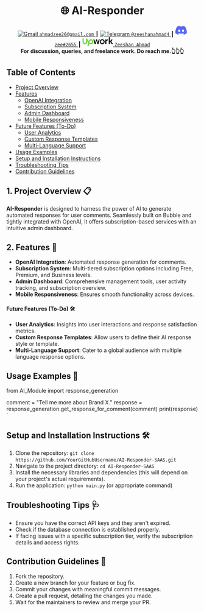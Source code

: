 <h1 align="center">🌐 AI-Responder</h1>

<div align="center">
  <a href="https://mail.google.com/mail/u/?authuser=ahmadzee26@gmail.com">
    <img alt="Gmail" width="30px" src="https://edent.github.io/SuperTinyIcons/images/svg/gmail.svg" />
    <code>ahmadzee26@gmail.com</code>
  </a>
  <span> ┃ </span>
  
  <a href="https://t.me/zeeshanahmad4">
    <img alt="Telegram" width="30px" src="https://edent.github.io/SuperTinyIcons/images/svg/telegram.svg" />
    <code>@zeeshanahmad4</code>
  </a>
  <span> ┃ </span>
  
  <a href="https://discord.com">
    <img alt="Discord" width="30px" src="https://github.com/Zeeshanahmad4/RealEstateMate-WhatsApp-Group-Management-Bot/blob/main/discord-icon-svgrepo-com.svg" />
    <code>zee#2655</code>
  </a>
  <span> ┃ </span>
  
  <a href="https://www.upwork.com/freelancers/zeeshanahmad291">
    <img alt="Upwork" width="80px" src="https://github.com/Zeeshanahmad4/Zeeshanahmad4/blob/main/upwork.svg" />
    <code>Zeeshan Ahmad</code>
  </a>
  
  <br />
  <strong>For discussion, queries, and freelance work. Do reach me.👆👆👆</strong>
</div>

## Table of Contents

- [Project Overview](https://github.com/Zeeshanahmad4/AI-Responder#project-overview-)
- [Features](https://github.com/Zeeshanahmad4/AI-Responder#2-features-)
  - [OpenAI Integration](https://github.com/Zeeshanahmad4/AI-Responder#2-features-)
  - [Subscription System](https://github.com/Zeeshanahmad4/AI-Responder#2-features-)
  - [Admin Dashboard](https://github.com/Zeeshanahmad4/AI-Responder#2-features-)
  - [Mobile Responsiveness](https://github.com/Zeeshanahmad4/AI-Responder#2-features-)
- [Future Features (To-Do)](https://github.com/Zeeshanahmad4/AI-Responder#future-features-to-do-)
  - [User Analytics](https://github.com/Zeeshanahmad4/AI-Responder#future-features-to-do-)
  - [Custom Response Templates](https://github.com/Zeeshanahmad4/AI-Responder#future-features-to-do-)
  - [Multi-Language Support](https://github.com/Zeeshanahmad4/AI-Responder#future-features-to-do-)
- [Usage Examples](https://github.com/Zeeshanahmad4/AI-Responder#usage-examples-)
- [Setup and Installation Instructions](https://github.com/Zeeshanahmad4/AI-Responder#setup-and-installation-instructions-)
- [Troubleshooting Tips](https://github.com/Zeeshanahmad4/AI-Responder#troubleshooting-tips-)
- [Contribution Guidelines](https://github.com/Zeeshanahmad4/AI-Responder#contribution-guidelines-)


## 1\. Project Overview 📋

**AI-Responder** is designed to harness the power of AI to generate automated responses for user comments. Seamlessly built on Bubble and tightly integrated with OpenAI, it offers subscription-based services with an intuitive admin dashboard.

## 2\. Features 🚀

- **OpenAI Integration**: Automated response generation for comments.
- **Subscription System**: Multi-tiered subscription options including Free, Premium, and Business levels.
- **Admin Dashboard**: Comprehensive management tools, user activity tracking, and subscription overview.
- **Mobile Responsiveness**: Ensures smooth functionality across devices.

#### Future Features (To-Do) 🛠

- **User Analytics**: Insights into user interactions and response satisfaction metrics.
- **Custom Response Templates**: Allow users to define their AI response style or template.
- **Multi-Language Support**: Cater to a global audience with multiple language response options.

## Usage Examples 📌

from AI_Module import response_generation

comment = "Tell me more about Brand X."
response = response_generation.get_response_for_comment(comment)
print(response)
`

## Setup and Installation Instructions 🛠

1. Clone the repository: `git clone https://github.com/YourGitHubUsername/AI-Responder-SAAS.git`
2. Navigate to the project directory: `cd AI-Responder-SAAS`
3. Install the necessary libraries and dependencies (this will depend on your project's actual requirements).
4. Run the application: `python main.py` (or appropriate command)


## Troubleshooting Tips 🩺

- Ensure you have the correct API keys and they aren't expired.
- Check if the database connection is established properly.
- If facing issues with a specific subscription tier, verify the subscription details and access rights.


## Contribution Guidelines 🤝

1. Fork the repository.
2. Create a new branch for your feature or bug fix.
3. Commit your changes with meaningful commit messages.
4. Create a pull request, detailing the changes you made.
5. Wait for the maintainers to review and merge your PR.
